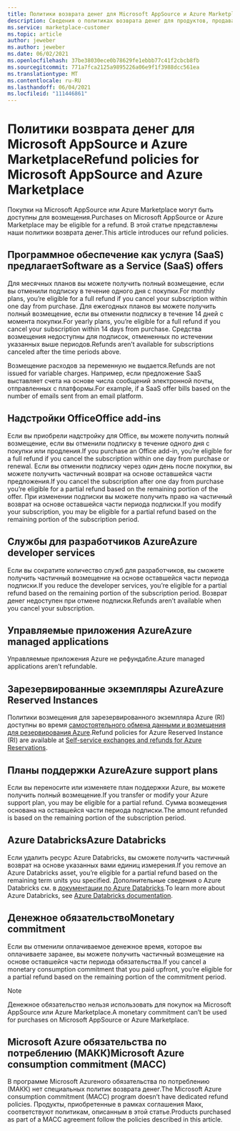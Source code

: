 ```yaml
---
title: Политики возврата денег для Microsoft AppSource и Azure Marketplace
description: Сведения о политиках возврата денег для продуктов, продаваемых по Microsoft AppSource и Azure Marketplace
ms.service: marketplace-customer
ms.topic: article
author: jeweber
ms.author: jeweber
ms.date: 06/02/2021
ms.openlocfilehash: 37be38030ece0b78629fe1ebbb77c41f2cbcb8fb
ms.sourcegitcommit: 771a7fca2125a9895226a06e9f1f3988dcc561ea
ms.translationtype: MT
ms.contentlocale: ru-RU
ms.lasthandoff: 06/04/2021
ms.locfileid: "111446861"
---
```

# <a name="refund-policies-for-microsoft-appsource-and-azure-marketplace"></a><span data-ttu-id="e4f12-103">Политики возврата денег для Microsoft AppSource и Azure Marketplace</span><span class="sxs-lookup"><span data-stu-id="e4f12-103">Refund policies for Microsoft AppSource and Azure Marketplace</span></span>

<span data-ttu-id="e4f12-104">Покупки на Microsoft AppSource или Azure Marketplace могут быть доступны для возмещения.</span><span class="sxs-lookup"><span data-stu-id="e4f12-104">Purchases on Microsoft AppSource or Azure Marketplace may be eligible for a refund.</span></span> <span data-ttu-id="e4f12-105">В этой статье представлены наши политики возврата денег.</span><span class="sxs-lookup"><span data-stu-id="e4f12-105">This article introduces our refund policies.</span></span>

## <a name="software-as-a-service-saas-offers"></a><span data-ttu-id="e4f12-106">Программное обеспечение как услуга (SaaS) предлагает</span><span class="sxs-lookup"><span data-stu-id="e4f12-106">Software as a Service (SaaS) offers</span></span>

<span data-ttu-id="e4f12-107">Для месячных планов вы можете получить полный возмещение, если вы отменили подписку в течение одного дня с покупки.</span><span class="sxs-lookup"><span data-stu-id="e4f12-107">For monthly plans, you’re eligible for a full refund if you cancel your subscription within one day from purchase.</span></span> <span data-ttu-id="e4f12-108">Для ежегодных планов вы можете получить полный возмещение, если вы отменили подписку в течение 14 дней с момента покупки.</span><span class="sxs-lookup"><span data-stu-id="e4f12-108">For yearly plans, you’re eligible for a full refund if you cancel your subscription within 14 days from purchase.</span></span> <span data-ttu-id="e4f12-109">Средства возмещения недоступны для подписок, отмененных по истечении указанных выше периодов.</span><span class="sxs-lookup"><span data-stu-id="e4f12-109">Refunds aren’t available for subscriptions canceled after the time periods above.</span></span>

<span data-ttu-id="e4f12-110">Возмещение расходов за переменную не выдается.</span><span class="sxs-lookup"><span data-stu-id="e4f12-110">Refunds are not issued for variable charges.</span></span> <span data-ttu-id="e4f12-111">Например, если предложение SaaS выставляет счета на основе числа сообщений электронной почты, отправленных с платформы.</span><span class="sxs-lookup"><span data-stu-id="e4f12-111">For example, if a SaaS offer bills based on the number of emails sent from an email platform.</span></span>

## <a name="office-add-ins"></a><span data-ttu-id="e4f12-112">Надстройки Office</span><span class="sxs-lookup"><span data-stu-id="e4f12-112">Office add-ins</span></span>

<span data-ttu-id="e4f12-113">Если вы приобрели надстройку для Office, вы можете получить полный возмещение, если вы отменили подписку в течение одного дня с покупки или продления.</span><span class="sxs-lookup"><span data-stu-id="e4f12-113">If you purchase an Office add-in, you’re eligible for a full refund if you cancel the subscription within one day from purchase or renewal.</span></span> <span data-ttu-id="e4f12-114">Если вы отменили подписку через один день после покупки, вы можете получить частичный возврат на основе оставшейся части предложения.</span><span class="sxs-lookup"><span data-stu-id="e4f12-114">If you cancel the subscription after one day from purchase you’re eligible for a partial refund based on the remaining portion of the offer.</span></span> <span data-ttu-id="e4f12-115">При изменении подписки вы можете получить право на частичный возврат на основе оставшейся части периода подписки.</span><span class="sxs-lookup"><span data-stu-id="e4f12-115">If you modify your subscription, you may be eligible for a partial refund based on the remaining portion of the subscription period.</span></span>

## <a name="azure-developer-services"></a><span data-ttu-id="e4f12-116">Службы для разработчиков Azure</span><span class="sxs-lookup"><span data-stu-id="e4f12-116">Azure developer services</span></span>

<span data-ttu-id="e4f12-117">Если вы сократите количество служб для разработчиков, вы сможете получить частичный возмещение на основе оставшейся части периода подписки.</span><span class="sxs-lookup"><span data-stu-id="e4f12-117">If you reduce the developer services, you’re eligible for a partial refund based on the remaining portion of the subscription period.</span></span> <span data-ttu-id="e4f12-118">Возврат денег недоступен при отмене подписки.</span><span class="sxs-lookup"><span data-stu-id="e4f12-118">Refunds aren’t available when you cancel your subscription.</span></span>

## <a name="azure-managed-applications"></a><span data-ttu-id="e4f12-119">Управляемые приложения Azure</span><span class="sxs-lookup"><span data-stu-id="e4f12-119">Azure managed applications</span></span>

<span data-ttu-id="e4f12-120">Управляемые приложения Azure не рефундабле.</span><span class="sxs-lookup"><span data-stu-id="e4f12-120">Azure managed applications aren’t refundable.</span></span>

## <a name="azure-reserved-instances"></a><span data-ttu-id="e4f12-121">Зарезервированные экземпляры Azure</span><span class="sxs-lookup"><span data-stu-id="e4f12-121">Azure Reserved Instances</span></span>

<span data-ttu-id="e4f12-122">Политики возмещения для зарезервированного экземпляра Azure (RI) доступны во время [самостоятельного обмена данными и возмещения для резервирования Azure](/azure/cost-management-billing/reservations/exchange-and-refund-azure-reservations).</span><span class="sxs-lookup"><span data-stu-id="e4f12-122">Refund policies for Azure Reserved Instance (RI) are available at [Self-service exchanges and refunds for Azure Reservations](/azure/cost-management-billing/reservations/exchange-and-refund-azure-reservations).</span></span>

## <a name="azure-support-plans"></a><span data-ttu-id="e4f12-123">Планы поддержки Azure</span><span class="sxs-lookup"><span data-stu-id="e4f12-123">Azure support plans</span></span>

<span data-ttu-id="e4f12-124">Если вы переносите или изменяете план поддержки Azure, вы можете получить полный возмещение.</span><span class="sxs-lookup"><span data-stu-id="e4f12-124">If you transfer or modify your Azure support plan, you may be eligible for a partial refund.</span></span> <span data-ttu-id="e4f12-125">Сумма возмещения основана на оставшейся части периода подписки.</span><span class="sxs-lookup"><span data-stu-id="e4f12-125">The amount refunded is based on the remaining portion of the subscription period.</span></span>

## <a name="azure-databricks"></a><span data-ttu-id="e4f12-126">Azure Databricks</span><span class="sxs-lookup"><span data-stu-id="e4f12-126">Azure Databricks</span></span>

<span data-ttu-id="e4f12-127">Если удалить ресурс Azure Databricks, вы сможете получить частичный возврат на основе указанных вами единиц измерения.</span><span class="sxs-lookup"><span data-stu-id="e4f12-127">If you remove an Azure Databricks asset, you’re eligible for a partial refund based on the remaining term units you specified.</span></span> <span data-ttu-id="e4f12-128">Дополнительные сведения о Azure Databricks см. в [документации по Azure Databricks](/azure/databricks).</span><span class="sxs-lookup"><span data-stu-id="e4f12-128">To learn more about Azure Databricks, see [Azure Databricks documentation](/azure/databricks).</span></span>

## <a name="monetary-commitment"></a><span data-ttu-id="e4f12-129">Денежное обязательство</span><span class="sxs-lookup"><span data-stu-id="e4f12-129">Monetary commitment</span></span>

<span data-ttu-id="e4f12-130">Если вы отменили оплачиваемое денежное время, которое вы оплачиваете заранее, вы можете получить частичный возмещение на основе оставшейся части периода обязательства.</span><span class="sxs-lookup"><span data-stu-id="e4f12-130">If you cancel a monetary consumption commitment that you paid upfront, you’re eligible for a partial refund based on the remaining portion of the commitment period.</span></span>

> [!NOTE]
> <span data-ttu-id="e4f12-131">Денежное обязательство нельзя использовать для покупок на Microsoft AppSource или Azure Marketplace.</span><span class="sxs-lookup"><span data-stu-id="e4f12-131">A monetary commitment can’t be used for purchases on Microsoft AppSource or Azure Marketplace.</span></span>

## <a name="microsoft-azure-consumption-commitment-macc"></a><span data-ttu-id="e4f12-132">Microsoft Azure обязательства по потреблению (МАКК)</span><span class="sxs-lookup"><span data-stu-id="e4f12-132">Microsoft Azure consumption commitment (MACC)</span></span>

<span data-ttu-id="e4f12-133">В программе Microsoft Azureного обязательства по потреблению (МАКК) нет специальных политик возврата денег.</span><span class="sxs-lookup"><span data-stu-id="e4f12-133">The Microsoft Azure consumption commitment (MACC) program doesn’t have dedicated refund policies.</span></span> <span data-ttu-id="e4f12-134">Продукты, приобретенные в рамках соглашения Макк, соответствуют политикам, описанным в этой статье.</span><span class="sxs-lookup"><span data-stu-id="e4f12-134">Products purchased as part of a MACC agreement follow the policies described in this article.</span></span>
